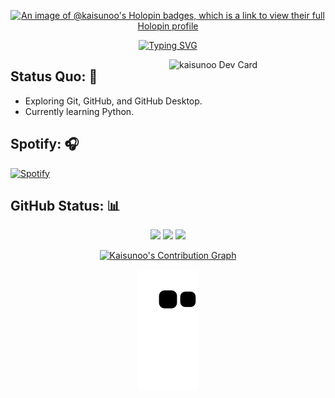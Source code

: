 <div align="center">

  [![An image of @kaisunoo's Holopin badges, which is a link to view their full Holopin profile](https://holopin.me/kaisunoo)](https://holopin.io/@kaisunoo)   
  
  [![Typing SVG](https://readme-typing-svg.herokuapp.com?size=35&font=Fira+Code&pause=500&color=5acbe9&center=true&width=1000&lines=Hello+World!;Info+Tech+Student;Filipino;Open+Source+Explorer;EXO-L)](https://git.io/typing-svg) 
  <!--Typing SVG from: https://github.com/DenverCoder1/readme-typing-svg-->
</div>
<a href="https://app.daily.dev/Kaisunoo">
  <img width="250" align="right" src="https://github.com/kaisunoo/kaisunoo/blob/main/devcard.svg" alt="kaisunoo Dev Card"/> 
</a> 

## Status Quo: 💭
- Exploring Git, GitHub, and GitHub Desktop.
- Currently learning Python.
<!--- In a collaborative work on <strong>Pasan</strong>, an Ecommerce Website🖥️(for educational purpose only).
- Working on <strong>Hora</strong>, an Ecommerce App📱(for educational purpose only).-->
## Spotify: 🎧

[![Spotify](https://readme-spotify-8eum3vngy-kaisunoo.vercel.app/api/spotify?background_color=0d1117&border_color=0d1117)](https://open.spotify.com/user/31vpoyorixyvea63cc65e7yrvtpm)
<!--Spotify readme from: https://github.com/novatorem/novatorem-->
    
## GitHub Status: 📊
<div align="center">  

  <img src="https://github-readme-stats-git-masterrstaa-rickstaa.vercel.app/api?hide_border=true&title_color=5acbe9&icon_color=5acbe9&text_color=ffffff&bg_color=0d1117&show_icons=true&count_private=true&username=kaisunoo&ring_color=5acbe9">
  
  <img src="https://github-readme-stats.vercel.app/api/top-langs/?username=kaisunoo&layout=compact&hide_border=true&title_color=5acbe9&icon_color=5acbe9&text_color=ffffff&bg_color=0d1117&show_icons=true&count_private=true">

 <img src="https://streak-stats.demolab.com?user=kaisunoo&hide_border=true&background=EBEBEB00&stroke=5acbe9&ring=5acbe9&fire=EBEBEB&currStreakNum=EBEBEB&currStreakLabel=EBEBEB&sideLabels=EBEBEB&sideNums=5acbe9">

  <a href="https://github.com/kaisunoo/kaisunoo"><img alt="Kaisunoo's Contribution Graph" src="https://github-readme-activity-graph.vercel.app/graph/?username=kaisunoo&bg_color=RRGGBBAA&title_color=5acbe9&color=5acbe9&line=5acbe9&point=DEDEDE&hide_border=true&custom_title=Contribution⠀Graph" /></a>

  ![Snake animation](https://github.com/kaisunoo/kaisunoo/blob/output/github-contribution-grid-snake-dark.svg)
  <!--Snake animation from: https://github.com/Platane/snk-->
</div>
